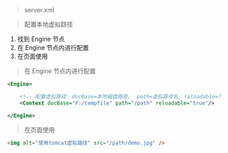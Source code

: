 > server.xml

> 配置本地虚拟路径

1. 找到 Engine 节点
2. 在 Engine 节点内进行配置
3. 在页面使用

> 在 Engine 节点内进行配置

```xml
<Engine>

    <!-- 配置虚拟路径: docBase=本地磁盘路径,  path=虚拟路径名, reloadable=?  -->
	<Context docBase="F:/tempfile" path="/path" reloadable="true"/>

</Engine>
```

> 在页面使用

```html
<img alt="使用tomcat虚拟路径" src="/path/demo.jpg" />
```


